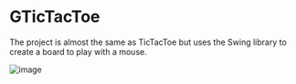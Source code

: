 # GTicTacToe

The project is almost the same as TicTacToe but uses the Swing library to create a board to play with a mouse.

![image](https://user-images.githubusercontent.com/75043268/229349997-bd673563-4693-4cc9-b668-ed25d1057bdc.png)
